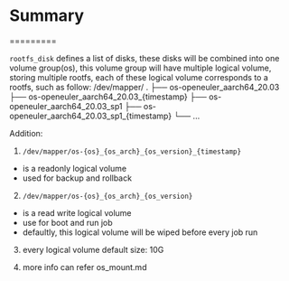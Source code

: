 # Summary
=========

`rootfs_disk` defines a list of disks, these disks will be combined into one volume group(os),
this volume group will have multiple logical volume, storing multiple rootfs, each of these
logical volume corresponds to a rootfs, such as follow:
    /dev/mapper/
    .
    ├── os-openeuler_aarch64_20.03
    ├── os-openeuler_aarch64_20.03_{timestamp}
    ├── os-openeuler_aarch64_20.03_sp1
    ├── os-openeuler_aarch64_20.03_sp1_{timestamp}
    └── ...

Addition:
1. `/dev/mapper/os-{os}_{os_arch}_{os_version}_{timestamp}`
  - is a readonly logical volume
  - used for backup and rollback

2. `/dev/mapper/os-{os}_{os_arch}_{os_version}`
  - is a read write logical volume
  - use for boot and run job
  - defaultly, this logical volume will be wiped before every job run

3. every logical volume default size: 10G

4. more info can refer os_mount.md

